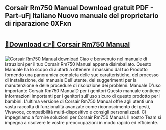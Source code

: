 ## Corsair Rm750 Manual Download gratuit PDF - Part-uFj Italiano Nuovo manuale del proprietario di riparazione 0XFxn

# <h2><a href="http://dfed7s.blite.top/?on=Corsair+Rm750+Manual">🔗Download 👉🔴 Corsair Rm750 Manual</a></h2>

[![Corsair Rm750 Manual download](https://i.imgur.com/lujVjoI.png)](http://dfed7s.blite.top/?on=Corsair+Rm750+Manual)
Ciao e benvenuto nel manuale di Istruzioni per il tuo Corsair Rm750 Manual appena disimballato. Questo Manuale ha lo scopo di aiutarti a ottenere il massimo dal tuo Prodotto fornendo una panoramica completa delle sue caratteristiche, del processo di installazione, del manuale Dell'utente, dei suggerimenti per la manutenzione e delle procedure di risoluzione dei problemi. Manuale D'uso importante Corsair Rm750 ManualD per i genitori Questo manuale contiene informazioni importanti per i genitori sull'uso sicuro di questo prodotto per i bambini. L'ultima versione di Corsair Rm750 Manual offre agli utenti una vasta raccolta di funzionalità avanzate come riconoscimento dei gesti, Vivavoce, compatibilità multi-dispositivo e consigli personalizzati. Ci impegniamo a fornire soluzioni per Corsair Rm750 Manual. Il nostro Team si impegna a risolvere le vostre preoccupazioni in modo rapido ed efficiente.
